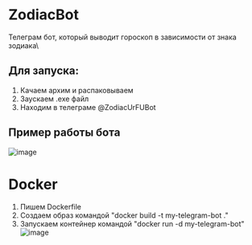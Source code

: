 # ZodiacBot
Телеграм бот, который выводит гороскоп в зависимости от знака зодиака\
## Для запуска:
1) Качаем архим и распаковываем
2) Заускаем .exe файл
3) Находим в телеграме @ZodiacUrFUBot
## Пример работы бота
![image](https://github.com/user-attachments/assets/c45311d3-9df8-4131-8c9a-1c8ee5f54239)
# Docker
1) Пишем Dockerfile
2) Создаем образ командой "docker build -t my-telegram-bot ."
3) Запускаем контейнер командой "docker run -d my-telegram-bot"
![image](https://github.com/user-attachments/assets/46a764f6-722d-4c1c-96a9-14a53ba618f0)

